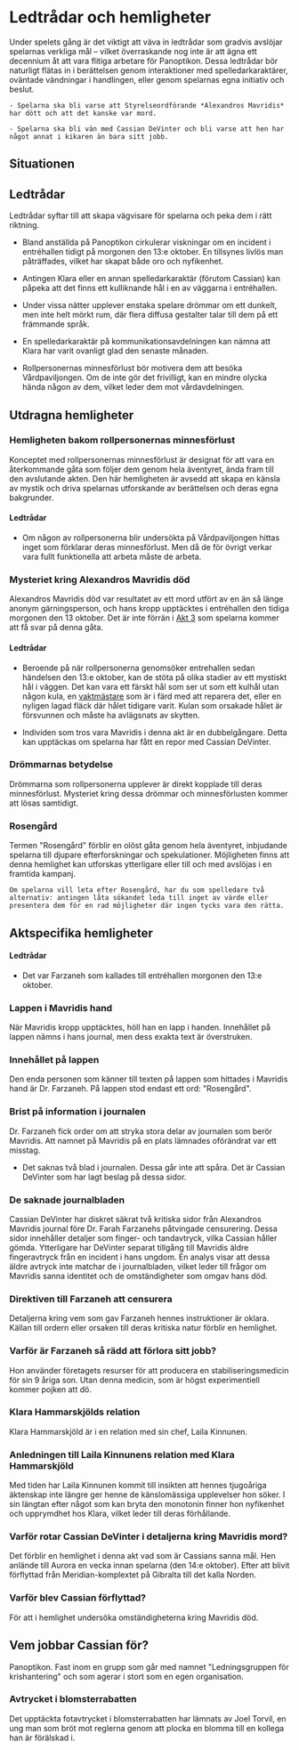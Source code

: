 # Ledtrådar och hemligheter

Under spelets gång är det viktigt att väva in ledtrådar som gradvis avslöjar spelarnas verkliga mål – vilket överraskande nog inte är att ägna ett decennium åt att vara flitiga arbetare för Panoptikon. Dessa ledtrådar bör naturligt flätas in i berättelsen genom interaktioner med spelledarkaraktärer, oväntade vändningar i handlingen, eller genom spelarnas egna initiativ och beslut.

```admonish info title="Målen med akt 1"
- Spelarna ska bli varse att Styrelseordförande *Alexandros Mavridis* har dött och att det kanske var mord.

- Spelarna ska bli vän med Cassian DeVinter och bli varse att hen har något annat i kikaren än bara sitt jobb.
```

## Situationen



## Ledtrådar

Ledtrådar syftar till att skapa vägvisare för spelarna och peka dem i rätt riktning.

- Bland anställda på Panoptikon cirkulerar viskningar om en incident i entréhallen tidigt på morgonen den 13:e oktober. En tillsynes livlös man påträffades, vilket har skapat både oro och nyfikenhet.

- Antingen Klara eller en annan spelledarkaraktär (förutom Cassian) kan påpeka att det finns ett kulliknande hål i en av väggarna i entréhallen.

- Under vissa nätter upplever enstaka spelare drömmar om ett dunkelt, men inte helt mörkt rum, där flera diffusa gestalter talar till dem på ett främmande språk.

- En spelledarkaraktär på kommunikationsavdelningen kan nämna att Klara har varit ovanligt glad den senaste månaden.

- Rollpersonernas minnesförlust bör motivera dem att besöka Vårdpaviljongen. Om de inte gör det frivilligt, kan en mindre olycka hända någon av dem, vilket leder dem mot vårdavdelningen.





## Utdragna hemligheter

### Hemligheten bakom rollpersonernas minnesförlust

Konceptet med rollpersonernas minnesförlust är designat för att vara en återkommande gåta som följer dem genom hela äventyret, ända fram till den avslutande akten. Den här hemligheten är avsedd att skapa en känsla av mystik och driva spelarnas utforskande av berättelsen och deras egna bakgrunder.

#### Ledtrådar

- Om någon av rollpersonerna blir undersökta på Vårdpaviljongen hittas inget som förklarar deras minnesförlust. Men då de för övrigt verkar vara fullt funktionella att arbeta måste de arbeta.

### Mysteriet kring Alexandros Mavridis död

Alexandros Mavridis död var resultatet av ett mord utfört av en än så länge anonym gärningsperson, och hans kropp upptäcktes i entréhallen den tidiga morgonen den 13 oktober. Det är inte förrän i [Akt 3](act3.md) som spelarna kommer att få svar på denna gåta.

#### Ledtrådar

- Beroende på när rollpersonerna genomsöker entrehallen sedan händelsen den 13:e oktober, kan de stöta på olika stadier av ett mystiskt hål i väggen. Det kan vara ett färskt hål som ser ut som ett kulhål utan någon kula, en [vaktmästare](act1-characters.md#seppo-korhonen) som är i färd med att reparera det, eller en nyligen lagad fläck där hålet tidigare varit. Kulan som orsakade hålet är försvunnen och måste ha avlägsnats av skytten.

- Individen som tros vara Mavridis i denna akt är en dubbelgångare. Detta kan upptäckas om spelarna har fått en repor med Cassian DeVinter.

### Drömmarnas betydelse

Drömmarna som rollpersonerna upplever är direkt kopplade till deras minnesförlust. Mysteriet kring dessa drömmar och minnesförlusten kommer att lösas samtidigt.

### Rosengård

Termen "Rosengård" förblir en olöst gåta genom hela äventyret, inbjudande spelarna till djupare efterforskningar och spekulationer. Möjligheten finns att denna hemlighet kan utforskas ytterligare eller till och med avslöjas i en framtida kampanj.

```admonish info title="Sökandet efter Rosengård"
Om spelarna vill leta efter Rosengård, har du som spelledare två alternativ: antingen låta sökandet leda till inget av värde eller presentera dem för en rad möjligheter där ingen tycks vara den rätta.
```


## Aktspecifika hemligheter

#### Ledtrådar

- Det var Farzaneh som kallades till entréhallen morgonen den 13:e oktober.

### Lappen i Mavridis hand

När Mavridis kropp upptäcktes, höll han en lapp i handen. Innehållet på lappen nämns i hans journal, men dess exakta text är överstruken.

### Innehållet på lappen

Den enda personen som känner till texten på lappen som hittades i Mavridis hand är Dr. Farzaneh. På lappen stod endast ett ord: "Rosengård".

### Brist på information i journalen

Dr. Farzaneh fick order om att stryka stora delar av journalen som berör Mavridis. Att namnet på Mavridis på en plats lämnades oförändrat var ett misstag.

- Det saknas två blad i journalen. Dessa går inte att spåra. Det är Cassian DeVinter som har lagt beslag på dessa sidor.

### De saknade journalbladen

Cassian DeVinter har diskret säkrat två kritiska sidor från Alexandros Mavridis journal före Dr. Farah Farzanehs påtvingade censurering. Dessa sidor innehåller detaljer som finger- och tandavtryck, vilka Cassian håller gömda. Ytterligare har DeVinter separat tillgång till Mavridis äldre fingeravtryck från en incident i hans ungdom. En analys visar att dessa äldre avtryck inte matchar de i journalbladen, vilket leder till frågor om Mavridis sanna identitet och de omständigheter som omgav hans död.

### Direktiven till Farzaneh att censurera

Detaljerna kring vem som gav Farzaneh hennes instruktioner är oklara. Källan till ordern eller orsaken till deras kritiska natur förblir en hemlighet.

### Varför är Farzaneh så rädd att förlora sitt jobb?

Hon använder företagets resurser för att producera en stabiliseringsmedicin för sin 9 åriga son. Utan denna medicin, som är högst experimentiell kommer pojken att dö.

### Klara Hammarskjölds relation

Klara Hammarskjöld är i en relation med sin chef, Laila Kinnunen.

### Anledningen till Laila Kinnunens relation med Klara Hammarskjöld

Med tiden har Laila Kinnunen kommit till insikten att hennes tjugoåriga äktenskap inte längre ger henne de känslomässiga upplevelser hon söker. I sin längtan efter något som kan bryta den monotonin finner hon nyfikenhet och upprymdhet hos Klara, vilket leder till deras förhållande.

### Varför rotar Cassian DeVinter i detaljerna kring Mavridis mord?

Det förblir en hemlighet i denna akt vad som är Cassians sanna mål. Hen anlände till Aurora en vecka innan spelarna (den 14:e oktober). Efter att blivit förflyttad från Meridian-komplextet på Gibralta till det kalla Norden.

### Varför blev Cassian förflyttad?

För att i hemlighet undersöka omständigheterna kring Mavridis död.

## Vem jobbar Cassian för?

Panoptikon. Fast inom en grupp som går med namnet "Ledningsgruppen för krishantering" och som agerar i stort som en egen organisation.

### Avtrycket i blomsterrabatten

Det upptäckta fotavtrycket i blomsterrabatten har lämnats av Joel Torvil, en ung man som bröt mot reglerna genom att plocka en blomma till en kollega han är förälskad i.

